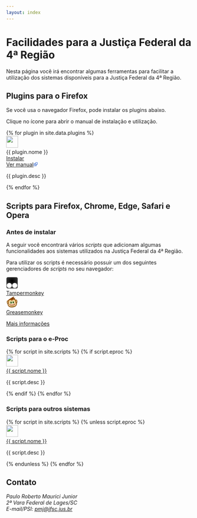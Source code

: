 ```yaml
---
layout: index
---
```


# Facilidades para a Justiça Federal da 4ª Região #

Nesta página você irá encontrar algumas ferramentas para facilitar a utilização
dos sistemas disponíveis para a Justiça Federal da 4ª Região.

## Plugins para o Firefox ##

Se você usa o navegador Firefox, pode instalar os plugins abaixo.

Clique no ícone para abrir o manual de instalação e utilização.

<div class="desktop">
{% for plugin in site.data.plugins %}
<div class="icon">
	<img src="images/{{ plugin.icone }}" alt="" width="32" height="32"/><br>
	<span>{{ plugin.nome }}</span><br>
	<a href="{{ plugin.urldownload }}">Instalar</a><br>
	<a href="{{ plugin.url }}" target="_blank" rel="noopener">
		Ver manual<img src="images/newwindow.svg" alt=" " width="12" height="12"/>
	</a>
	<p>{{ plugin.desc }}</p>
</div>
{% endfor %}
</div>

## Scripts para Firefox, Chrome, Edge, Safari e Opera ##

### Antes de instalar

A seguir você encontrará vários *scripts* que adicionam algumas funcionalidades
aos sistemas utilizados na Justiça Federal da 4ª Região.

Para utilizar os scripts é necessário possuir um dos seguintes gerenciadores de
*scripts* no seu navegador:

<div class="desktop">

<div class="icon">
<a href="/gerenciadores.html">
<img src="images/tampermonkey.svg" alt=" " width="32" height="32"/>
<br>
Tampermonkey
</a>
</div>

<div class="icon">
<a href="/gerenciadores.html">
<img src="images/greasemonkey.svg" alt=" " width="32" height="32"/>
<br>
Greasemonkey
</a>
</div>

</div>

[Mais informações](/gerenciadores.html)

<h3 id="scripts">Scripts para o e-Proc</h3>

<div class="desktop">
{% for script in site.scripts %}
	{% if script.eproc %}
	<div class="icon">
		<a href="{{ script.url }}">
		<img src="images/{{ script.icone }}" alt="" width="32" height="32"/>
		<br>
		{{ script.nome }}
		</a>
		<p>{{ script.desc }}</p>
	</div>
	{% endif %}
{% endfor %}
</div>

### Scripts para outros sistemas

<div class="desktop">
{% for script in site.scripts %}
	{% unless script.eproc %}
	<div class="icon">
		<a href="{{ script.url }}">
		<img src="images/{{ script.icone }}" alt="" width="32" height="32"/>
		<br>
		{{ script.nome }}
		</a>
		<p>{{ script.desc }}</p>
	</div>
	{% endunless %}
{% endfor %}
</div>

## Contato

<address>Paulo Roberto Maurici Junior<br>
2ª Vara Federal de Lages/SC<br>
E-mail/PSI: <a href="mailto:&#112;&#109;&#106;&#064;&#106;&#102;&#115;&#099;&#046;&#106;&#117;&#115;&#046;&#098;&#114;">&#112;&#109;&#106;&#064;&#106;&#102;&#115;&#099;&#046;&#106;&#117;&#115;&#046;&#098;&#114;</a>
</address>
